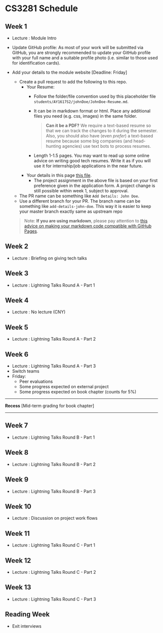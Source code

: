 # CS3281 Schedule

## Week 1

* Lecture : Module Intro
* Update GitHub profile: As most of your work will be submitted via GitHub, you are strongly recommended to update 
  your GitHub profile with your full name and a suitable profile photo (i.e. similar to those used for 
  identification cards).
* Add your details to the module website [Deadline: Friday]
  * Create a pull request to add the following to this repo.
    * Your Resume:
      * Follow the folder/file convention used by this placeholder file `students/AY1617S2/johnDoe/JohnDoe-Resume.md`.
      * It can be in markdown format or html. Place any additional files you need (e.g. css, images) 
        in the same folder.
        
        > **Can it be a PDF?** We require a text-based resume so that we can track the changes to it during the semester. 
        > Also, you should also have (even _prefer_) a text-based resume because some big companies 
        > (and head-hunting agencies) use text bots to process resumes.
        
      * Length 1-1.5 pages. You may want to read up some online advice on writing good tech resumes. Write it as if
        you will use it for internship/job applications in the near future.
    * Your details in this page [this file](../students/AY1617S2/StudentList.md). 
      * The project assignment in the above file is based on your first preference given in the application form. 
        A project change is still possible within week 1, subject to approval.
  * The PR name can be something like `Add Details: John Doe`.
  * Use a different branch for your PR. The branch name can be something like `add-details-john-doe`. This way it
      is easier to keep your master branch exactly same as upstream repo
   
  > Note: **If you are using markdown**, please pay attention to 
  > [this advice on making your markdown code compatible with GitHub Pages](https://github.com/oss-generic/process/blob/master/codingStandards/CodingStandard-Gfmd.md#follow-strict-gfmd-syntax-to-be-compatible-with-github-pages).

## Week 2

* Lecture : Briefing on giving tech talks

## Week 3

* Lecture : Lightning Talks Round A - Part 1

## Week 4

* Lecture : No lecture (CNY)

## Week 5

* Lecture : Lightning Talks Round A - Part 2

## Week 6

* Lecture : Lightning Talks Round A - Part 3
* Switch teams
* Friday:
  * Peer evaluations
  * Some progress expected on external project 
  * Some progress expected on book chapter (counts for 5%)

---

**Recess** [Mid-term grading for book chapter]

---

## Week 7

* Lecture : Lightning Talks Round B - Part 1

## Week 8

* Lecture : Lightning Talks Round B - Part 2

## Week 9

* Lecture : Lightning Talks Round B - Part 3

## Week 10

* Lecture : Discussion on project work flows

## Week 11

* Lecture : Lightning Talks Round C - Part 1

## Week 12

* Lecture : Lightning Talks Round C - Part 2

## Week 13

* Lecture : Lightning Talks Round C - Part 3

## Reading Week

* Exit interviews
